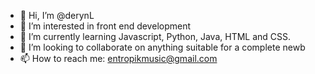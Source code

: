 - 👋 Hi, I’m @derynL  
- 👀 I’m interested in front end development  
- 🌱 I’m currently learning Javascript, Python, Java, HTML and CSS.  
- 💞️ I’m looking to collaborate on anything suitable for a complete newb  
- 📫 How to reach me: entropikmusic@gmail.com  

<!---
derynL/derynL is a ✨ special ✨ repository because its `README.md` (this file) appears on your GitHub profile.
You can click the Preview link to take a look at your changes.
--->
